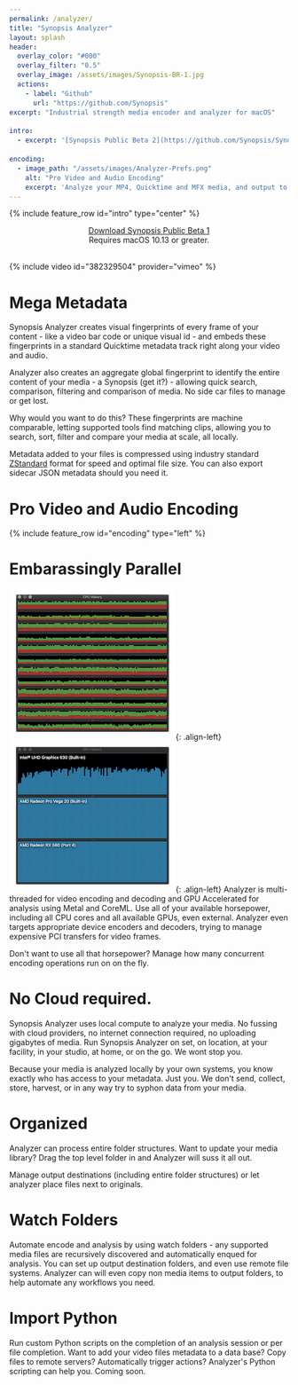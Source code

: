 ```yaml
---
permalink: /analyzer/
title: "Synopsis Analyzer"
layout: splash
header:
  overlay_color: "#000"
  overlay_filter: "0.5"
  overlay_image: /assets/images/Synopsis-BR-1.jpg
  actions:
    - label: "Github"
      url: "https://github.com/Synopsis"
excerpt: "Industrial strength media encoder and analyzer for macOS"

intro:
  - excerpt: '[Synopsis Public Beta 2](https://github.com/Synopsis/Synopsis-Inspector/releases) is available. Want to know more? - [join our slack channel](https://join.slack.com/t/synopsis-discuss/shared_invite/enQtODIzNjg5MzA1MDYwLTg4OGM5ZGMzZTQ3OTBjYTQzZDMyNDY0ZWM3NzFkN2YxZTE5NWI5NWQyMmZjMGE1OGYyZmExMWFlZWVkMDE4ZWQ)'

encoding:
  - image_path: "/assets/images/Analyzer-Prefs.png"
    alt: "Pro Video and Audio Encoding"
    excerpt: 'Analyze your MP4, Quicktime and MFX media, and output to a metadata enhanced standard Quicktime container.<br /><br />Analyzer supports standard pro video codecs, such as Uncompressed 8 and 10 bit 4:22, Apple Pro Res, AVC-Intra, H.263, h.264 (AVC), h.265 (HEVC), JPEG, Apple Intermediate, DV, DVCPro, DVCProHD, MPEG IMX and the open source <a href="https://hap.video">HAP video codec</a>.<br /><br />Use our built in presets to choose your audio and video encoding and analysis settings, or make your own.<br /><br />Stay tuned for more container and codec support in the future.'
---
```


{% include feature_row id="intro" type="center" %}

<!-- Synopsis Analyzer is a super powered video encoder that can analyze your video and add metadata. -->

<!-- {% include figure image_path="/assets/images/Analyzer-2.png" alt="Synopsis Analyzer" %} -->

<div align="center"><a href="https://github.com/Synopsis/Synopsis-Inspector/releases" class="btn btn--inverse btn--x-large">Download Synopsis Public Beta 1</a>
  <br />
Requires macOS 10.13 or greater.

</div>
<br />


{% include video id="382329504" provider="vimeo" %}


# Mega Metadata

Synopsis Analyzer creates visual fingerprints of every frame of your content - like a video bar code or unique visual id - and embeds these fingerprints in a standard Quicktime metadata track right along your video and audio.

Analyzer also creates an aggregate global fingerprint to identify the entire content of your media - a Synopsis (get it?) - allowing quick search, comparison, filtering and comparison of media. No side car files to manage or get lost.

Why would you want to do this? These fingerprints are machine comparable, letting supported tools find matching clips, allowing you to search, sort, filter and compare your media at scale, all locally.

Metadata added to your files is compressed using industry standard [ZStandard](https://facebook.github.io/zstd/) format for speed and optimal file size. You can also export sidecar JSON metadata should you need it.


# Pro Video and Audio Encoding

{% include feature_row id="encoding" type="left" %}

<!-- ![image-left](/assets/images/Analyzer-Prefs.png){: .align-left} Analyze your MP4, Quicktime and MFX media, and output to a metadata enhanced standard Quicktime container. Analyzer supports standard pro video codecs, such as Uncompressed 8 and 10 bit 4:22, Apple Pro Res, AVC-Intra, H.263, h.264 (AVC), h.265 (HEVC), JPEG, Apple Intermediate, DV, DVCPro, DVCProHD, MPEG IMX and the open source <a href="https://hap.video">HAP video codec</a>. Use our built in presets or make your own. Stay tuned for more container and codec support in the future.
 -->
# Embarassingly Parallel

![image-left](/assets/images/cpu.png){: .align-left} ![image-left](/assets/images/gpu.png){: .align-left} Analyzer is multi-threaded for video encoding and decoding and GPU Accelerated for analysis using Metal and CoreML. Use all of your available horsepower, including all CPU cores and all available GPUs, even external. Analyzer even targets appropriate device encoders and decoders, trying to manage expensive PCI transfers for video frames.

<!-- Even when running expensive machine learning analysis per frame, Analyzer beats out Apple's Compressor and Adobe Media Encoder in transcoding tasks.
 -->
Don't want to use all that horsepower? Manage how many concurrent encoding operations run on on the fly.

# No Cloud required.

Synopsis Analyzer uses local compute to analyze your media. No fussing with cloud providers, no internet connection required, no uploading gigabytes of media. Run Synopsis Analyzer on set, on location, at your facility, in your studio, at home, or on the go. We wont stop you.

Because your media is analyzed locally by your own systems, you know exactly who has access to your metadata. Just you. We don't send, collect, store, harvest, or in any way try to syphon data from your media.

# Organized

Analyzer can process entire folder structures. Want to update your media library? Drag the top level folder in and Analyzer will suss it all out.

Manage output destinations (including entire folder structures) or let analyzer place files next to originals.


# Watch Folders

Automate encode and analysis by using watch folders - any supported media files are recursively discovered and automatically enqued for analysis. You can set up output destination folders, and even use remote file systems. Analyzer can will even copy non media items to output folders, to help automate any workflows you need.

# Import Python

Run custom Python scripts on the completion of an analysis session or per file completion. Want to add your video files metadata to a data base? Copy files to remote servers? Automatically trigger actions? Analyzer's Python scripting can help you. Coming soon.
